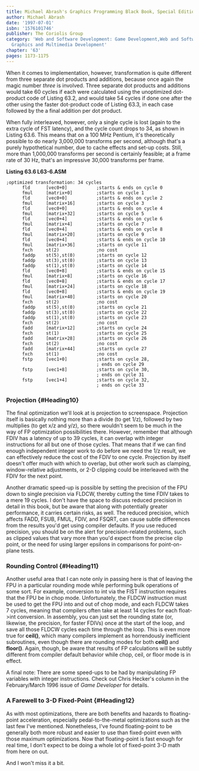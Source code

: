 ```yaml
---
title: Michael Abrash's Graphics Programming Black Book, Special Edition
author: Michael Abrash
date: '1997-07-01'
isbn: '1576101746'
publisher: The Coriolis Group
category: 'Web and Software Development: Game Development,Web and Software Development:
  Graphics and Multimedia Development'
chapter: '63'
pages: 1173-1175
---
```


When it comes to implementation, however, transformation is quite
different from three separate dot products and additions, because once
again the magic number *three* is involved. Three separate dot products
and additions would take 60 cycles if each were calculated using the
unoptimized dot-product code of Listing 63.2, and would take 54 cycles
if done one after the other using the faster dot-product code of Listing
63.3, in each case followed by the a final addition per dot product.

When fully interleaved, however, only a single cycle is lost (again to
the extra cycle of FST latency), and the cycle count drops to 34, as
shown in Listing 63.6. This means that on a 100 MHz Pentium, it's
theoretically possible to do nearly 3,000,000 transforms per second,
although that's a purely hypothetical number, due to cache effects and
set-up costs. Still, more than 1,000,000 transforms per second is
certainly feasible; at a frame rate of 30 Hz, that's an impressive
30,000 transforms per frame.

**Listing 63.6 L63-6.ASM**

    ;optimized transformation: 34 cycles
          fld      [vec0+0]           ;starts & ends on cycle 0
          fmul     [matrix+0]         ;starts on cycle 1
          fld      [vec0+0]           ;starts & ends on cycle 2
          fmul     [matrix+16]        ;starts on cycle 3
          fld      [vec0+0]           ;starts & ends on cycle 4
          fmul     [matrix+32]        ;starts on cycle 5
          fld      [vec0+4]           ;starts & ends on cycle 6
          fmul     [matrix+4]         ;starts on cycle 7
          fld      [vec0+4]           ;starts & ends on cycle 8
          fmul     [matrix+20]        ;starts on cycle 9
          fld      [vec0+4]           ;starts & ends on cycle 10
          fmul     [matrix+36]        ;starts on cycle 11
          fxch     st(2)              ;no cost
          faddp    st(5),st(0)        ;starts on cycle 12
          faddp    st(3),st(0)        ;starts on cycle 13
          faddp    st(1),st(0)        ;starts on cycle 14
          fld      [vec0+8]           ;starts & ends on cycle 15
          fmul     [matrix+8]         ;starts on cycle 16
          fld      [vec0+8]           ;starts & ends on cycle 17
          fmul     [matrix+24]        ;starts on cycle 18
          fld      [vec0+8]           ;starts & ends on cycle 19
          fmul     [matrix+40]        ;starts on cycle 20
          fxch     st(2)              ;no cost
          faddp    st(5),st(0)        ;starts on cycle 21
          faddp    st(3),st(0)        ;starts on cycle 22
          faddp    st(1),st(0)        ;starts on cycle 23
          fxch     st(2)              ;no cost
          fadd     [matrix+12]        ;starts on cycle 24
          fxch     st(1)              ;starts on cycle 25
          fadd     [matrix+28]        ;starts on cycle 26
          fxch     st(2)              ;no cost
          fadd     [matrix+44]        ;starts on cycle 27
          fxch     st(1)              ;no cost
          fstp     [vec1+0]           ;starts on cycle 28,
                                      ; ends on cycle 29
          fstp     [vec1+8]           ;starts on cycle 30,
                                      ; ends on cycle 31
          fstp     [vec1+4]           ;starts on cycle 32,
                                      ; ends on cycle 33

### Projection {#Heading10}

The final optimization we'll look at is projection to screenspace.
Projection itself is basically nothing more than a divide (to get 1/z),
followed by two multiplies (to get x/z and y/z), so there wouldn't seem
to be much in the way of FP optimization possibilities there. However,
remember that although FDIV has a latency of up to 39 cycles, it can
overlap with integer instructions for all but one of those cycles. That
means that if we can find enough independent integer work to do before
we need the 1/z result, we can effectively reduce the cost of the FDIV
to one cycle. Projection by itself doesn't offer much with which to
overlap, but other work such as clamping, window-relative adjustments,
or 2-D clipping could be interleaved with the FDIV for the next point.

Another dramatic speed-up is possible by setting the precision of the
FPU down to single precision via FLDCW, thereby cutting the time FDIV
takes to a mere 19 cycles. I don't have the space to discuss reduced
precision in detail in this book, but be aware that along with
potentially greater performance, it carries certain risks, as well. The
reduced precision, which affects FADD, FSUB, FMUL, FDIV, and FSQRT, can
cause subtle differences from the results you'd get using compiler
defaults. If you use reduced precision, you should be on the alert for
precision-related problems, such as clipped values that vary more than
you'd expect from the precise clip point, or the need for using larger
epsilons in comparisons for point-on-plane tests.

### Rounding Control {#Heading11}

Another useful area that I can note only in passing here is that of
leaving the FPU in a particular rounding mode while performing bulk
operations of some sort. For example, conversion to int via the FIST
instruction requires that the FPU be in chop mode. Unfortunately, the
FLDCW instruction must be used to get the FPU into and out of chop mode,
and each FLDCW takes 7 cycles, meaning that compilers often take at
least 14 cycles for each float-\>int conversion. In assembly, you can
just set the rounding state (or, likewise, the precision, for faster
FDIVs) once at the start of the loop, and save all those FLDCW cycles
each time through the loop. This is even more true for **ceil()**, which
many compilers implement as horrendously inefficient subroutines, even
though there are rounding modes for both **ceil()** and **floor()**.
Again, though, be aware that results of FP calculations will be subtly
different from compiler default behavior while chop, ceil, or floor mode
is in effect.

A final note: There are some speed-ups to be had by manipulating FP
variables with integer instructions. Check out Chris Hecker's column in
the February/March 1996 issue of *Game Developer* for details.

### A Farewell to 3-D Fixed-Point {#Heading12}

As with most optimizations, there are both benefits and hazards to
floating-point acceleration, especially pedal-to-the-metal optimizations
such as the last few I've mentioned. Nonetheless, I've found
floating-point to be generally both more robust and easier to use than
fixed-point even with those maximum optimizations. Now that
floating-point is fast enough for real time, I don't expect to be doing
a whole lot of fixed-point 3-D math from here on out.

And I won't miss it a bit.
